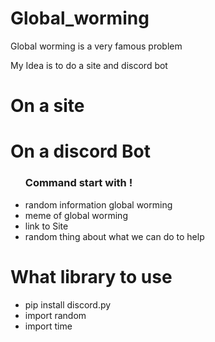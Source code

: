 # Global_worming
<p>Global worming is a very famous problem</p>
<p>My Idea is to do a site and discord bot </p>
<h1>On a site</h1>
<h1>On a discord Bot</h1>
<ul>
  <h3>Command start with !</h3>
  <li>
    random information global worming 
  </li>
  <li>
     meme of global worming 
  </li>
  <li>
    link to Site
  </li>
  <li>
    random thing about what we can do to help
  </li>

</ul>

<h1>What library to use</h1>
<ul>
  <li>
    pip install discord.py
  </li>
  <li>
    import random
  </li>
  <li>
    import time
  </li>
</ul>
